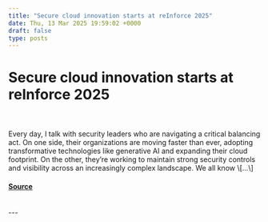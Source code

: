 ```yaml
---
title: "Secure cloud innovation starts at reInforce 2025"
date: Thu, 13 Mar 2025 19:59:02 +0000
draft: false
type: posts
---
```

# Secure cloud innovation starts at reInforce 2025

<br/>

<br/>
Every day, I talk with security leaders who are navigating a critical balancing act. On one side, their organizations are moving faster than ever, adopting transformative technologies like generative AI and expanding their cloud footprint. On the other, they’re working to maintain strong security controls and visibility across an increasingly complex landscape. We all know \[…\]

#### [Source](https://aws.amazon.com/blogs/security/secure-cloud-innovation-starts-at-reinforce-2025/)

<br/>
---
